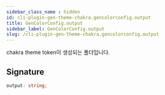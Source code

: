 ```yaml
---
sidebar_class_name : hidden
id: cli-plugin-gen-theme-chakra.gencolorconfig.output
title: GenColorConfig.output
sidebar_label: GenColorConfig.output
slug: /cli-plugin-gen-theme-chakra.gencolorconfig.output
---
```






chakra theme token이 생성되는 폴더입니다.

## Signature

```typescript
output: string;
```
